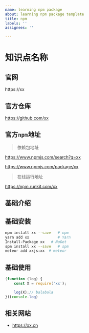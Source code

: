 ```yaml
---
name: learning npm package
about: learning npm package template
title: npm
labels: ''
assignees: ''

---
```


# 知识点名称

## 官网

https://xx

## 官方仓库

https://github.com/xx

## 官方`npm`地址

> 依赖包地址

https://www.npmjs.com/search?q=xx

https://www.npmjs.com/package/xx

> 在线运行地址

https://npm.runkit.com/xx

## 基础介绍

## 基础安装

```sh
npm install xx --save   # npm
yarn add xx             # Yarn
Install-Package xx   # NuGet
spm install xx --save   # spm
meteor add xxjs:xx  # meteor
```

## 基础使用

```javascript
(function (log) {
    const X = require('xx');

    log(X);// balabala
})(console.log)
```

## 相关网站

- https://xx.cn

